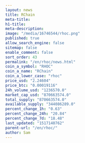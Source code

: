 ```yaml
---
layout: news
title: RChain
meta-title: 
h1-title: 
meta-description: 
image: "/media/16746544/rhoc.png"
published: true
allow_search_engine: false
sitemap: false
enable_comment: false
sort_order: 43
permalink: "/en/rhoc/news.html"
coin_a_symbol: "RHOC"
coin_a_name: "RChain"
coin_a_lower_case: "rhoc"
price_usd: "2.24604"
price_btc: "0.00019116"
24h_volume_usd: "1236570.0"
market_cap_usd: "870663574.0"
total_supply: "870663574.0"
available_supply: "344086289.0"
percent_change_1h: "0.63"
percent_change_24h: "20.84"
percent_change_7d: "18.48"
last_updated: "1517140762"
parent-url: "/en/rhoc/"
author: Sam
---
```


